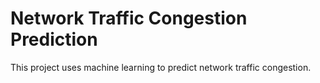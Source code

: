 # Network Traffic Congestion Prediction

This project uses machine learning to predict network traffic congestion.
